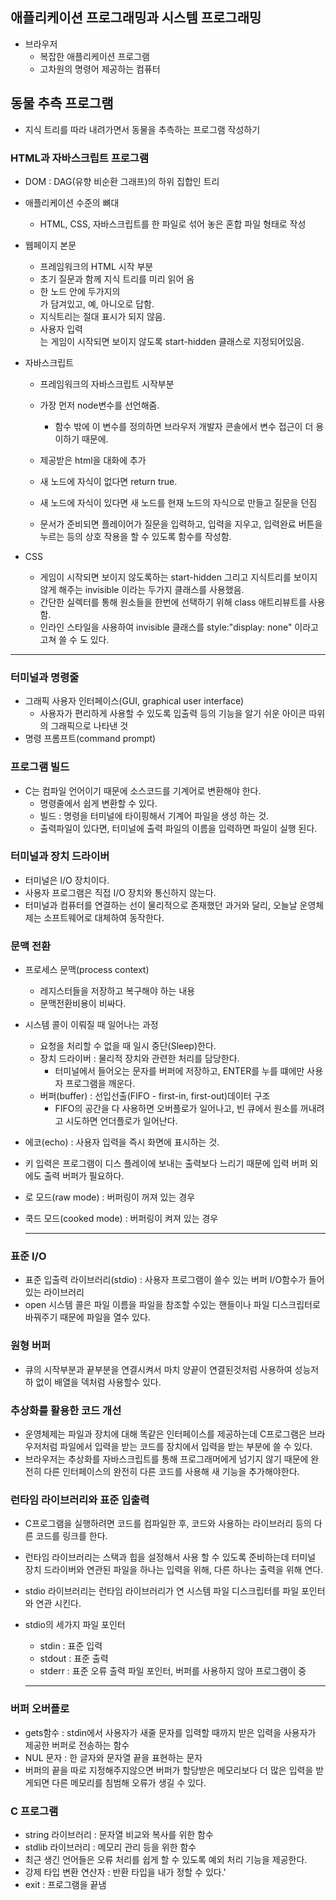 ## 애플리케이션 프로그래밍과 시스템 프로그래밍
- 브라우저 
  - 복잡한 애플리케이션 프로그램
  - 고차원의 명령어 제공하는 컴퓨터

## 동물 추측 프로그램 
- 지식 트리를 따라 내려가면서 동물을 추측하는 프로그램 작성하기

### HTML과 자바스크립트 프로그램
- DOM : DAG(유향 비순환 그래프)의 하위 집합인 트리
  
- 애플리케이션 수준의 뼈대
    - HTML, CSS, 자바스크립트를 한 파일로 섞어 놓은 혼합 파일 형태로 작성

- 웹페이지 본문
  - 프레임워크의 HTML 시작 부분
  - 초기 질문과 함께 지식 트리를 미리 읽어 옴
  - 한 노드 안에 두가지의 <div> 가 담겨있고, 예, 아니오로 답함.
  - 지식트리는 절대 표시가 되지 않음.
  - 사용자 입력 <div>는 게임이 시작되면 보이지 않도록 start-hidden 클래스로 지정되어있음.

- 자바스크립트
  - 프레임워크의 자바스크립트 시작부분
  - 가장 먼저 node변수를 선언해줌.
    - 함수 밖에 이 변수를 정의하면 브라우저 개발자 콘솔에서 변수 접근이 더 용이하기 때문에.
  - 제공받은 html을 대화에 추가
  - 새 노드에 자식이 없다면 return true.
  - 새 노드에 자식이 있다면 새 노드를 현재 노드의 자식으로 만들고 질문을 던짐
  
  - 문서가 준비되면 플레이어가 질문을 입력하고, 입력을 지우고, 입력완료 버튼을 누르는 등의 상호 작용을 할 수 있도록 함수를 작성함.

- CSS 
  - 게임이 시작되면 보이지 않도록하는 start-hidden 그리고 지식트리를 보이지 않게 해주는 invisible 이라는 두가지 클래스를 사용했음.
  - 간단한 실렉터를 통해 원소들을 한번에 선택하기 위해 class 애트리뷰트를 사용함.
  - 인라인 스타일을 사용하여 invisible 클래스를 style:"display: none" 이라고 고쳐 쓸 수 도 있다.
  
---
  
### 터미널과 명령줄
- 그래픽 사용자 인터페이스(GUI, graphical user interface)
    - 사용자가 편리하게 사용할 수 있도록 입출력 등의 기능을 알기 쉬운 아이콘 따위의 그래픽으로 나타낸 것
- 명령 프롬프트(command prompt)

### 프로그램 빌드
- C는 컴파일 언어이기 때문에 소스코드를 기계어로 변환해야 한다.
    - 명령줄에서 쉽게 변환할 수 있다.
    - 빌드 : 명령을 터미널에 타이핑해서 기계어 파일을 생성 하는 것.
    - 출력파일이 있다면, 터미널에 출력 파일의 이름을 입력하면 파일이 실행 된다.

### 터미널과 장치 드라이버
- 터미널은 I/O 장치이다.
- 사용자 프로그램은 직접 I/O 장치와 통신하지 않는다.
- 터미널과 컴퓨터를 연결하는 선이 물리적으로 존재했던 과거와 달리, 오늘날 운영체제는
  소프트웨어로 대체하여 동작한다.


### 문맥 전환
- 프로세스 문맥(process context)
    - 레지스터들을 저장하고 복구해야 하는 내용
    - 문맥전환비용이 비싸다.
- 시스템 콜이 이뤄질 때 일어나는 과정
    - 요청을 처리할 수 없을 때 일시 중단(Sleep)한다.
    - 장치 드라이버 : 물리적 장치와 관련한 처리를 담당한다.
        - 터미널에서 들어오는 문자를 버퍼에 저장하고, ENTER를 누를 떄에만 사용자 프로그램을 깨운다.
    - 버퍼(buffer) : 선입선출(FIFO - first-in, first-out)데이터 구조
        - FIFO의 공간을 다 사용하면 오버플로가 일어나고, 빈 큐에서 원소를 꺼내려고 시도하면 언더플로가 일어난다.
- 에코(echo) : 사용자 입력을 즉시 화면에 표시하는 것.
- 키 입력은 프로그램이 디스 플레이에 보내는 출력보다 느리기 때문에 입력 버퍼 외에도 출력 버퍼가 필요하다.
- 로 모드(raw mode) : 버퍼링이 꺼져 있는 경우
- 쿡드 모드(cooked mode) : 버퍼링이 켜져 있는 경우
  
  ---
  
### 표준 I/O
- 표준 입출력 라이브러리(stdio) : 사용자 프로그램이 쓸수 있는 버퍼 I/O함수가 들어있는 라이브러리
- open 시스템 콜은 파일 이름을 파일을 참조할 수있는 핸들이나 파일 디스크립터로 바꿔주기 때문에 파일을 열수 있다.

### 원형 버퍼
- 큐의 시작부분과 끝부분을 연결시켜서 마치 양끝이 연결된것처럼 사용하여 성능저하 없이 배열을 덱처럼 사용할수 있다. 

### 추상화를 활용한 코드 개선
- 운영체제는 파일과 장치에 대해 똑같은 인터페이스를 제공하는데 C프로그램은 브라우저처럼 파일에서 입력을 받는 코드를 장치에서 입력을 받는 부분에 쓸 수 있다.
- 브라우저는 추상화를 자바스크립트를 통해 프로그래머에게 넘기지 않기 때문에 완전히 다른 인터페이스의 완전히 다른 코드를 사용해 새 기능을 추가해야한다.

### 런타임 라이브러리와 표준 입출력
- C프로그램을 실행하려면 코드를 컴파일한 후, 코드와 사용하는 라이브러리 등의 다른 코드를 링크를 한다.
- 런타임 라이브러리는 스택과 힙을 설정해서 사용 할 수 있도록 준비하는데 터미널 장치 드라이버와 연관된 파일을 하나는 입력을 위해, 다른 하나는 출력을 위해 연다.
- stdio 라이브러리는 런타임 라이브러리가 연 시스템 파일 디스크립터를 파일 포인터와 연관 시킨다.
- stdio의 세가지 파일 포인터
    - stdin : 표준 입력
    - stdout : 표준 출력
    - stderr : 표준 오류 출력 파일 포인터, 버퍼를 사용하지 않아 프로그램이 중
  
  ---
  
 ### 버퍼 오버플로
- gets함수 : stdin에서 사용자가 새줄 문자를 입력할 때까지 받은 입력을 사용자가 제공한 버퍼로 전송하는 함수
- NUL 문자 : 한 글자와 문자열 끝을 표현하는 문자
- 버퍼의 끝을 따로 지정해주지않으면 버퍼가 할당받은 메모리보다 더 많은 입력을 받게되면 다른 메모리를 침범해 오류가 생길 수 있다. 

### C 프로그램
- string 라이브러리 : 문자열 비교와 복사를 위한 함수
- stdlib 라이브러리 : 메모리 관리 등을 위한 함수
- 최근 생긴 언어들은 오류 처리를 쉽게 할 수 있도록 예외 처리 기능을 제공한다.
- 강제 타입 변환 연산자 : 반환 타입을 내가 정할 수 있다.'
- exit : 프로그램을 끝냄

